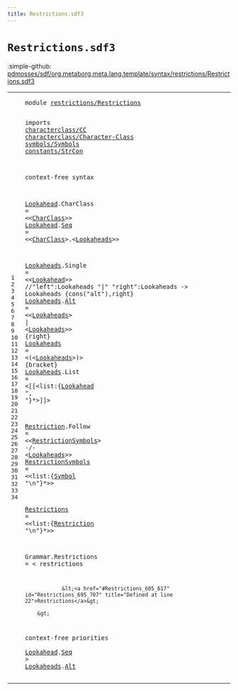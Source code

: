 ```yaml
---
title: Restrictions.sdf3
---
```


# `Restrictions.sdf3`

:simple-github: [pdmosses/sdf/org.metaborg.meta.lang.template/syntax/restrictions/Restrictions.sdf3]

[pdmosses/sdf/org.metaborg.meta.lang.template/syntax/restrictions/Restrictions.sdf3]: https://github.com/pdmosses/sdf/blob/master/org.metaborg.meta.lang.template/syntax/restrictions/Restrictions.sdf3 "The source file on GitHub"

<div class="sdf3"><table class="highlighttable"><tbody><tr><td class="linenos"><div class="linenodiv"><pre><span></span>1
2
3
4
5
6
7
8
9
10
11
12
13
14
15
16
17
18
19
20
21
22
23
24
25
26
27
28
29
30
31
32
33
34
</pre></div></td>
<td class="code"><pre><code><span class="keyword">module</span> <a href="../../sdf2-core/Sdf2-Syntax.sdf3#restrictions/Restrictions_302_327" id="restrictions/Restrictions_7_32" title="Referenced at ../../sdf2-core/Sdf2-Syntax.sdf3 line 14">restrictions/Restrictions</a>
  
<span class="keyword">imports</span> <a href="../../characterclass/CC.sdf3#characterclass/CC_7_24" id="characterclass/CC_44_61" title="Defined at ../../characterclass/CC.sdf3 line 1">characterclass/CC</a> 
                <a href="../../characterclass/Character-Class.sdf3#characterclass/Character-Class_7_37" id="characterclass/Character-Class_65_95" title="Defined at ../../characterclass/Character-Class.sdf3 line 1">characterclass/Character-Class</a>
                <a href="../../symbols/Symbols.sdf3#symbols/Symbols_7_22" id="symbols/Symbols_98_113" title="Defined at ../../symbols/Symbols.sdf3 line 1">symbols/Symbols</a> 
                <a href="../../constants/StrCon.sdf3#constants/StrCon_7_23" id="constants/StrCon_117_133" title="Defined at ../../constants/StrCon.sdf3 line 1">constants/StrCon</a>

<span class="keyword">context-free syntax</span>
  
<a href="#Lookahead_748_757" id="Lookahead_158_167" title="Referenced at line 33">Lookahead</a>.<span class="cons_Constructor"><span id="CharClass_168_177" title="Not referenced locally, nor via imports">CharClass</span></span> = &lt;&lt;<a href="../../characterclass/Character-Class.sdf3#CharClass_456_465" id="CharClass_182_191" title="Defined at ../../characterclass/Character-Class.sdf3 line 17, 18, 20, 22, 24, 25">CharClass</a>&gt;&gt;
<a href="#Lookahead_748_757" id="Lookahead_194_203" title="Referenced at line 33">Lookahead</a>.<span class="cons_Constructor"><a href="#Seq_758_761" id="Seq_204_207" title="Referenced at line 33">Seq</a></span> = &lt;&lt;<a href="../../characterclass/Character-Class.sdf3#CharClass_456_465" id="CharClass_212_221" title="Defined at ../../characterclass/Character-Class.sdf3 line 17, 18, 20, 22, 24, 25">CharClass</a>&gt;<span class="cons_String">.</span>&lt;<a href="#Lookaheads_240_250" id="Lookaheads_224_234" title="Defined at line 13, 15, 16, 17">Lookaheads</a>&gt;&gt;  

<a href="#Lookaheads_769_779" id="Lookaheads_240_250" title="Referenced at line 34; ../../TemplateLang.sdf3 line 37">Lookaheads</a>.<span class="cons_Constructor"><span id="Single_251_257" title="Not referenced locally, nor via imports">Single</span></span> = &lt;&lt;<a href="#Lookahead_158_167" id="Lookahead_262_271" title="Defined at line 10, 11">Lookahead</a>&gt;&gt;
<span class="layout">//"left":Lookaheads "|" "right":Lookaheads -&gt; Lookaheads  {cons("alt"),right}</span>
<a href="#Lookaheads_769_779" id="Lookaheads_352_362" title="Referenced at line 34; ../../TemplateLang.sdf3 line 37">Lookaheads</a>.<span class="cons_Constructor"><a href="#Alt_780_783" id="Alt_363_366" title="Referenced at line 34">Alt</a></span> = &lt;&lt;<a href="#Lookaheads_240_250" id="Lookaheads_371_381" title="Defined at line 13, 15, 16, 17">Lookaheads</a>&gt; <span class="cons_String">|</span> &lt;<a href="#Lookaheads_240_250" id="Lookaheads_386_396" title="Defined at line 13, 15, 16, 17">Lookaheads</a>&gt;&gt; {<span class="keyword">right</span>}
<a href="#Lookaheads_769_779" id="Lookaheads_407_417" title="Referenced at line 34; ../../TemplateLang.sdf3 line 37">Lookaheads</a> = &lt;<span class="cons_String">(</span>&lt;<a href="#Lookaheads_240_250" id="Lookaheads_423_433" title="Defined at line 13, 15, 16, 17">Lookaheads</a>&gt;<span class="cons_String">)</span>&gt; {<span class="keyword">bracket</span>}
<a href="#Lookaheads_769_779" id="Lookaheads_447_457" title="Referenced at line 34; ../../TemplateLang.sdf3 line 37">Lookaheads</a>.<span class="cons_Constructor"><span id="List_458_462" title="Not referenced locally, nor via imports">List</span></span> = &lt;<span class="cons_String">[[</span>&lt;<span class="cons_Unquoted"><span id="list_469_473" title="Not referenced locally, nor via imports">list</span></span>:{<a href="#Lookahead_158_167" id="Lookahead_475_484" title="Defined at line 10, 11">Lookahead</a> <span class="cons_Lit">", "</span>}*&gt;<span class="cons_String">]]</span>&gt;

<a href="#Restriction_628_639" id="Restriction_497_508" title="Referenced at line 22">Restriction</a>.<span class="cons_Constructor"><span id="Follow_509_515" title="Not referenced locally, nor via imports">Follow</span></span> = &lt;&lt;<a href="#RestrictionSymbols_558_576" id="RestrictionSymbols_520_538" title="Defined at line 20">RestrictionSymbols</a>&gt; <span class="cons_String">-/-</span> &lt;<a href="#Lookaheads_240_250" id="Lookaheads_545_555" title="Defined at line 13, 15, 16, 17">Lookaheads</a>&gt;&gt;
<a href="#RestrictionSymbols_520_538" id="RestrictionSymbols_558_576" title="Referenced at line 19">RestrictionSymbols</a> = &lt;&lt;<span class="cons_Unquoted"><span id="list_581_585" title="Not referenced locally, nor via imports">list</span></span>:{<a href="../../characterclass/CC.sdf3#Symbol_114_120" id="Symbol_587_593" title="Defined at ../../characterclass/CC.sdf3 line 7">Symbol</a> <span class="cons_Lit">"\n"</span>}*&gt;&gt;
 
<a href="#Restrictions_695_707" id="Restrictions_605_617" title="Referenced at line 27; ../../sdf2-core/Sdf2-Syntax.sdf3 line 47">Restrictions</a> = &lt;&lt;<span class="cons_Unquoted"><span id="list_622_626" title="Not referenced locally, nor via imports">list</span></span>:{<a href="#Restriction_497_508" id="Restriction_628_639" title="Defined at line 19">Restriction</a> <span class="cons_Lit">"\n"</span>}*&gt;&gt;
 
<span id="Grammar_651_658" title="Not referenced locally, nor via imports">Grammar</span>.<span class="cons_Constructor"><span id="Restrictions_659_671" title="Not referenced locally, nor via imports">Restrictions</span></span> = &lt;
        <span class="cons_String">restrictions</span>
        
                &lt;<a href="#Restrictions_605_617" id="Restrictions_695_707" title="Defined at line 22">Restrictions</a>&gt;
        
        &gt;


<span class="keyword">context-free priorities</span>    
    <a href="#Lookahead_158_167" id="Lookahead_748_757" title="Defined at line 10, 11">Lookahead</a>.<span class="cons_Constructor"><a href="#Seq_204_207" id="Seq_758_761" title="Defined at line 11">Seq</a></span> &gt; 
    <a href="#Lookaheads_240_250" id="Lookaheads_769_779" title="Defined at line 13, 15, 16, 17">Lookaheads</a>.<span class="cons_Constructor"><a href="#Alt_363_366" id="Alt_780_783" title="Defined at line 15">Alt</a></span>
</code></pre></td></tr></tbody></table></div>